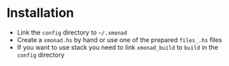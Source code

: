 # Installation
- Link the `config` directory to `~/.xmonad`
- Create a `xmonad.hs` by hand or use one of the prepared `files_.hs` files
- If you want to use stack you need to link `xmonad_build` to `build` in the `config` directory
